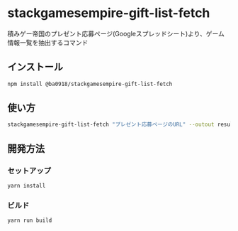 # stackgamesempire-gift-list-fetch
積みゲー帝国のプレゼント応募ページ(Googleスプレッドシート)より、ゲーム情報一覧を抽出するコマンド

## インストール
```bash
npm install @ba0918/stackgamesempire-gift-list-fetch
```

## 使い方
```bash
stackgamesempire-gift-list-fetch "プレゼント応募ページのURL" --outout result.json
```

## 開発方法
### セットアップ
```bash
yarn install
```

### ビルド
```bash
yarn run build
```